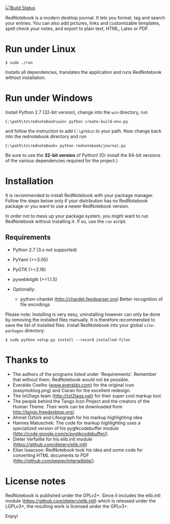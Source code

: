 [![Build Status](https://travis-ci.org/jendrikseipp/rednotebook.svg?branch=master)](https://travis-ci.org/jendrikseipp/rednotebook)

RedNotebook is a modern desktop journal. It lets you format, tag and
search your entries. You can also add pictures, links and customizable
templates, spell check your notes, and export to plain text, HTML,
Latex or PDF.

# Run under Linux

    $ sudo ./run

Installs all dependencies, translates the application and runs
RedNotebook without installation.

# Run under Windows

Install Python 2.7 (32-bit version), change into the `win` directory,
run

    C:\path\to\rednotebook\win> python create-build-env.py

and follow the instruction to add `C:\gtkbin` to your path. Now change
back into the rednotebook directory and run

    C:\path\to\rednotebook> python rednotebook/journal.py

Be sure to use the **32-bit version** of Python! (Or install the 64-bit
versions of the various dependencies required for the project.)


# Installation

It is recommended to install RedNotebook with your package manager.
Follow the steps below only if your distribution has no RedNotebook
package or you want to use a newer RedNotebook version.

In order not to mess up your package system, you might want to run
RedNotebook without installing it. If so, use the `run` script.

## Requirements
  - Python 2.7 (3.x not supported)
  - PyYaml (>=3.05)
  - PyGTK (>=2.16)
  - pywebkitgtk (>=1.1.5)

  - Optionally:
    - python-chardet (http://chardet.feedparser.org)
      Better recognition of file encodings

Please note: Installing is very easy, uninstalling however can only be
done by removing the installed files manually. It is therefore
recommended to save the list of installed files. Install RedNotebook
into your global `site-packages` directory:

    $ sudo python setup.py install --record installed-files


# Thanks to

- The authors of the programs listed under 'Requirements'. Remember that
  without them, RedNotebook would not be possible.
- Everaldo Coelho (www.everaldo.com) for the original icon
  (easymoblog.png) and Ciaran for the excellent redesign.
- The txt2tags team (http://txt2tags.net) for their super cool markup tool.
- The people behind the Tango Icon Project and the creators of the Human
  Theme. Their work can be downloaded from http://tango.freedesktop.org/.
- Ahmet Öztürk and Lifeograph for his markup highlighting idea
- Hannes Matuschek: The code for markup highlighting uses a specialized
  version of his pygtkcodebuffer module
  (http://code.google.com/p/pygtkcodebuffer/).
- Dieter Verfaillie for his elib.intl module
  (https://github.com/dieterv/elib.intl)
- Eitan Isaacson: RedNotebook took his idea and some code for converting
  HTML documents to PDF (http://github.com/eeejay/interwibble/).


# License notes

RedNotebook is published under the GPLv2+. Since it includes the
elib.intl module (https://github.com/dieterv/elib.intl) which is
released under the LGPLv3+, the resulting work is licensed under the
GPLv3+.


Enjoy!
